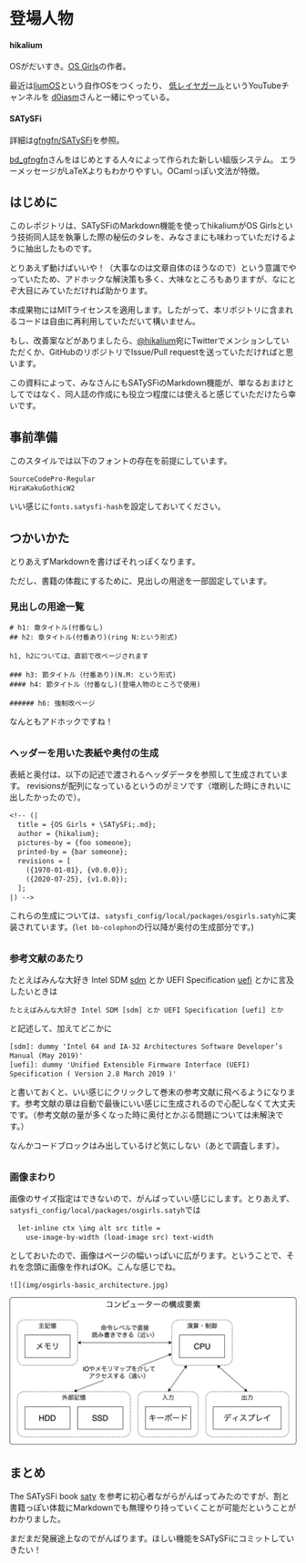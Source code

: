 <!-- (|
  title = {OS Girls + \SATySFi;.md};
  author = {hikalium};
  pictures-by = {foo someone};
  printed-by = {bar someone};
  revisions = [
    ({1970-01-01}, {v0.0.0});
    ({2020-07-25}, {v1.0.0});
  ];
|) -->

# 登場人物

#### hikalium

OSがだいすき。[OS Girls](https://hikalium.booth.pm/items/1317230)の作者。

最近は[liumOS](https://github.com/hikalium/liumos)という自作OSをつくったり、
[低レイヤガール](https://www.youtube.com/channel/UCMsstGhINXdpMqo9tsElCMQ)というYouTubeチャンネルを
[d0iasm](https://twitter.com/d0iasm)さんと一緒にやっている。

#### SATySFi

詳細は[gfngfn/SATySFi](https://github.com/gfngfn/SATySFi)を参照。

[bd_gfngfn](https://twitter.com/bd_gfngfn)さんをはじめとする人々によって作られた新しい組版システム。
エラーメッセージがLaTeXよりもわかりやすい。OCamlっぽい文法が特徴。


## はじめに

このレポジトリは、SATySFiのMarkdown機能を使ってhikaliumがOS Girlsという技術同人誌を執筆した際の秘伝のタレを、みなさまにも味わっていただけるように抽出したものです。

とりあえず動けばいいや！（大事なのは文章自体のほうなので）という意識でやっていたため、アドホックな解決策も多く、大味なところもありますが、なにとぞ大目にみていただければ助かります。

本成果物にはMITライセンスを適用します。したがって、本リポジトリに含まれるコードは自由に再利用していただいて構いません。

もし、改善案などがありましたら、[@hikalium](https://twitter.com/hikalium)宛にTwitterでメンションしていただくか、GitHubのリポジトリでIssue/Pull requestを送っていただければと思います。

この資料によって、みなさんにもSATySFiのMarkdown機能が、単なるおまけとしてではなく、同人誌の作成にも役立つ程度には使えると感じていただけたら幸いです。

## 事前準備

このスタイルでは以下のフォントの存在を前提にしています。


```
SourceCodePro-Regular
HiraKakuGothicW2
```

いい感じに`fonts.satysfi-hash`を設定しておいてください。

## つかいかた

とりあえずMarkdownを書けばそれっぽくなります。

ただし、書籍の体裁にするために、見出しの用途を一部固定しています。

### 見出しの用途一覧

```
# h1: 章タイトル(付番なし)
## h2: 章タイトル(付番あり)(ring N:という形式)

h1, h2については、直前で改ページされます

### h3: 節タイトル（付番あり)(N.M: という形式)
#### h4: 節タイトル（付番なし)(登場人物のところで使用)

###### h6: 強制改ページ
```

なんともアドホックですね！

######

### ヘッダーを用いた表紙や奥付の生成

表紙と奥付は、以下の記述で渡されるヘッダデータを参照して生成されています。
revisionsが配列になっているというのがミソです（増刷した時にきれいに出したかったので）。

```
<!-- (|
  title = {OS Girls + \SATySFi;.md};
  author = {hikalium};
  pictures-by = {foo someone};
  printed-by = {bar someone};
  revisions = [
    ({1970-01-01}, {v0.0.0});
    ({2020-07-25}, {v1.0.0});
  ];
|) -->
```

これらの生成については、`satysfi_config/local/packages/osgirls.satyh`に実装されています。(`let bb-colophon`の行以降が奥付の生成部分です。)

######

### 参考文献のあたり

たとえばみんな大好き Intel SDM [sdm] とか UEFI Specification [uefi] とかに言及したいときは

```
たとえばみんな大好き Intel SDM [sdm] とか UEFI Specification [uefi] とか
```

と記述して、加えてどこかに

```
[sdm]: dummy 'Intel 64 and IA-32 Architectures Software Developer’s Manual (May 2019)'
[uefi]: dummy 'Unified Extensible Firmware Interface (UEFI) Specification ( Version 2.8 March 2019 )'
```

と書いておくと、いい感じにクリックして巻末の参考文献に飛べるようになります。参考文献の章は自動で最後にいい感じに生成されるので心配しなくて大丈夫です。（参考文献の量が多くなった時に奥付とかぶる問題については未解決です。）

なんかコードブロックはみ出しているけど気にしない（あとで調査します）。

######

### 画像まわり

画像のサイズ指定はできないので、がんばっていい感じにします。とりあえず、`satysfi_config/local/packages/osgirls.satyh`では

```
  let-inline ctx \img alt src title =
    use-image-by-width (load-image src) text-width
```

としておいたので、画像はページの幅いっぱいに広がります。ということで、それを念頭に画像を作ればOK。こんな感じでね。

```
![](img/osgirls-basic_architecture.jpg)
```

![](img/osgirls-basic_architecture.jpg)


## まとめ

The SATySFi book [saty] を参考に初心者ながらがんばってみたのですが、割と書籍っぽい体裁にMarkdownでも無理やり持っていくことが可能だということがわかりました。

まだまだ発展途上なのでがんばります。ほしい機能をSATySFiにコミットしていきたい！


[sdm]: dummy 'Intel 64 and IA-32 Architectures Software Developer’s Manual (May 2019)'

[uefi]: dummy 'Unified Extensible Firmware Interface (UEFI) Specification ( Version 2.8 March 2019 )'

[saty]: dummy 'The SATySFi book ( https://booth.pm/ja/items/1127224 )'
